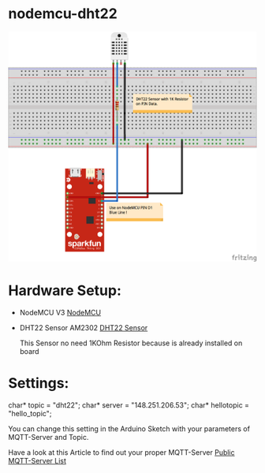 # nodemcu-dht22

<img src="/NodeMCU-DHT22-Fritzing.png">

# Hardware Setup:

-  NodeMCU V3 <a href="http://amzn.to/2qlW5U8" target=_blank>NodeMCU</a>
-  DHT22  Sensor AM2302 <a href="http://amzn.to/2rUhpQr" target=_blank>DHT22 Sensor</a>

   This Sensor no need 1KOhm Resistor because is already installed on board

# Settings:

char* topic = "dht22";
char* server = "148.251.206.53";
char* hellotopic = "hello_topic";

You can change this setting in the Arduino Sketch with your parameters of MQTT-Server and Topic.

Have a look at this Article to find out your proper MQTT-Server <a href="https://blog.unixweb.de/public-mqtt-server-liste/">Public MQTT-Server List</a>

